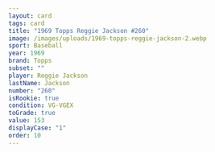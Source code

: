 ```yaml
---
layout: card
tags: card
title: "1969 Topps Reggie Jackson #260"
image: /images/uploads/1969-topps-reggie-jackson-2.webp
sport: Baseball
year: 1969
brand: Topps
subset: ""
player: Reggie Jackson
lastName: Jackson
number: "260"
isRookie: true
condition: VG-VGEX
toGrade: true
value: 153
displayCase: "1"
order: 10
---
```

